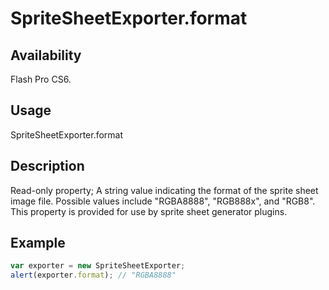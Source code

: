 # SpriteSheetExporter.format

## Availability

Flash Pro CS6.

## Usage

SpriteSheetExporter.format

## Description

Read-only property; A string value indicating the format of the sprite sheet image file. Possible values include "RGBA8888", "RGB888x", and "RGB8". This property is provided for use by sprite sheet generator plugins.

## Example

```javascript
var exporter = new SpriteSheetExporter;
alert(exporter.format); // "RGBA8888"
```
